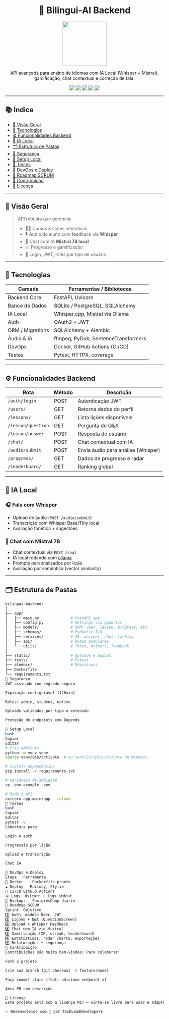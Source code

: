 <h1 align="center">🧠 Bilingui-AI Backend</h1>
<p align="center">
  <img src="https://cdn-icons-png.flaticon.com/512/5068/5068656.png" width="140" />
</p>
<p align="center">
  API avançada para ensino de idiomas com IA Local (Whisper + Mistral), gamificação, chat contextual e correção de fala.
</p>

<p align="center">
  <img src="https://img.shields.io/badge/Framework-FastAPI-009688?style=flat-square&logo=fastapi&logoColor=white"/>
  <img src="https://img.shields.io/badge/IA-Whisper%20%7C%20Mistral-20c997?style=flat-square&logo=openai&logoColor=white"/>
  <img src="https://img.shields.io/badge/Auth-JWT%20%2B%20OAuth2-blueviolet?style=flat-square"/>
  <img src="https://img.shields.io/badge/DevOps-Docker%20%7C%20CI/CD-ffc107?style=flat-square&logo=docker"/>
  <img src="https://img.shields.io/badge/Database-SQLAlchemy%20%7C%20Alembic-4caf50?style=flat-square"/>
</p>

---

## 📚 Índice

- [📌 Visão Geral](#📌-visão-geral)
- [🧪 Tecnologias](#🧪-tecnologias)
- [⚙️ Funcionalidades Backend](#⚙️-funcionalidades-backend)
- [🧠 IA Local](#🧠-ia-local)
- [🗂️ Estrutura de Pastas](#🗂️-estrutura-de-pastas)
- [🔐 Segurança](#🔐-segurança)
- [🧰 Setup Local](#🧰-setup-local)
- [🧪 Testes](#🧪-testes)
- [🚀 DevOps e Deploy](#🚀-devops-e-deploy)
- [🧭 Roadmap SCRUM](#🧭-roadmap-scrum)
- [🤝 Contribuição](#🤝-contribuição)
- [🧩 Licença](#🧩-licença)

---

## 📌 Visão Geral

> API robusta que gerencia:
>
> - 🧑‍🏫 Cursos & lições interativas
> - 🎙️ Áudio do aluno com feedback via **Whisper**
> - 💬 Chat com IA **Mistral 7B local**
> - 📈 Progresso e gamificação
> - 🔐 Login, JWT, roles por tipo de usuário

---

## 🧪 Tecnologias

| Camada           | Ferramentas / Bibliotecas               |
|------------------|------------------------------------------|
| Backend Core     | FastAPI, Uvicorn                        |
| Banco de Dados   | SQLite / PostgreSQL, SQLAlchemy         |
| IA Local         | Whisper.cpp, Mistral via Ollama         |
| Auth             | OAuth2 + JWT                            |
| ORM / Migrations | SQLAlchemy + Alembic                    |
| Áudio & IA       | ffmpeg, PyDub, SentenceTransformers     |
| DevOps           | Docker, GitHub Actions (CI/CD)          |
| Testes           | Pytest, HTTPX, coverage                 |

---

## ⚙️ Funcionalidades Backend

| Rota                      | Método | Descrição                         |
|---------------------------|--------|-----------------------------------|
| `/auth/login`             | POST   | Autenticação JWT                  |
| `/users/`                 | GET    | Retorna dados do perfil           |
| `/lessons/`               | GET    | Lista lições disponíveis          |
| `/lesson/question`        | GET    | Pergunta de Q&A                   |
| `/lesson/answer`          | POST   | Resposta do usuário               |
| `/chat/`                  | POST   | Chat contextual com IA            |
| `/audio/submit`           | POST   | Envia áudio para análise (Whisper)|
| `/progress/`              | GET    | Dados de progresso e radar        |
| `/leaderboard/`           | GET    | Ranking global                    |

---

## 🧠 IA Local

### 🎧 Fala com Whisper

- Upload de áudio (`POST /audio/submit`)
- Transcrição com Whisper Base/Tiny local
- Avaliação fonética + sugestões

### 🤖 Chat com Mistral 7B

- Chat contextual via `POST /chat`
- IA local rodando com [ollama](https://ollama.com)
- Prompts personalizados por lição
- Avaliação por semântica (vector similarity)

---

## 🗂️ Estrutura de Pastas

```bash
bilingui-backend/
│
├── app/
│   ├── main.py              # FastAPI app
│   ├── config.py            # Settings via pydantic
│   ├── models/              # ORM: user, lesson, progress, etc.
│   ├── schemas/             # Pydantic I/O
│   ├── services/            # IA, whisper, chat, ranking
│   ├── api/                 # Rotas modulares
│   └── utils/               # Token, helpers, feedback
│
├── static/                  # Uploads e áudios
├── tests/                   # Pytest
├── alembic/                 # Migrations
├── Dockerfile
└── requirements.txt
🔐 Segurança
JWT assinado com segredo seguro

Expiração configurável (120min)

Roles: admin, student, native

Uploads validados por tipo e extensão

Proteção de endpoints com Depends

🧰 Setup Local
bash
Copiar
Editar
# Crie ambiente
python -m venv venv
source venv/bin/activate  # ou venv\Scripts\activate no Windows

# Instale dependências
pip install -r requirements.txt

# Variáveis de ambiente
cp .env.example .env

# Rode a API
uvicorn app.main:app --reload
🧪 Testes
bash
Copiar
Editar
pytest -v
Cobertura para:

Login e auth

Progressão por lição

Upload e transcrição

Chat IA

🚀 DevOps e Deploy
Etapa	Ferramenta
🐳 Docker	Dockerfile pronto
☁️ Deploy	Railway, Fly.io
🔄 CI/CD	GitHub Actions
📊 Logs	Uvicorn + logs stdout
💾 Backups	PostgresDump diário
🧭 Roadmap SCRUM
Sprint	Objetivo
1️⃣	Auth, modelo User, JWT
2️⃣	Lições + Q&A (QuestionScreen)
3️⃣	Upload + Whisper Feedback
4️⃣	Chat com IA via Mistral
5️⃣	Gamificação (XP, streak, leaderboard)
6️⃣	Estatísticas, radar charts, exportações
7️⃣	Refatorações + segurança
🤝 Contribuição
Contribuições são muito bem-vindas! Para colaborar:

Fork o projeto

Crie sua branch (git checkout -b feature/nome)

Faça commit claro (feat: adiciona endpoint x)

Abra PR com descrição

🧩 Licença
Este projeto está sob a licença MIT — sinta-se livre para usar e adaptar!

✨ Desenvolvido com 💙 por TechLeadDevelopers